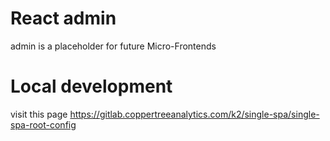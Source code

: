 # React admin
admin is a placeholder for future Micro-Frontends 

# Local development

visit this page
https://gitlab.coppertreeanalytics.com/k2/single-spa/single-spa-root-config
